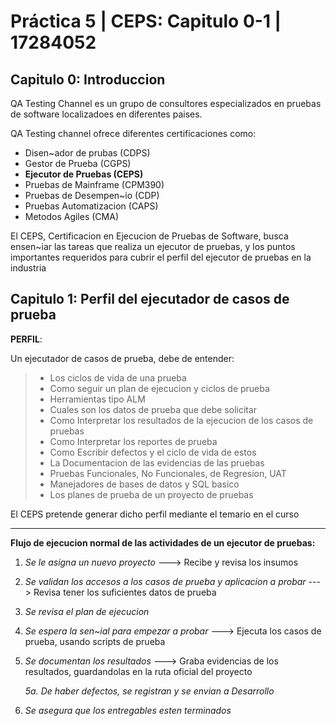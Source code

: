 # Práctica 5 | CEPS: Capitulo 0-1 | 17284052

## Capitulo 0: Introduccion
QA Testing Channel es un grupo de consultores especializados en pruebas de software localizadoes en diferentes paises.

QA Testing channel ofrece diferentes certificaciones como:

- Disen~ador de prubas (CDPS)
- Gestor de Prueba (CGPS)
- **Ejecutor de Pruebas (CEPS)**
- Pruebas de Mainframe (CPM390)
- Pruebas de Desempen~io (CDP)
- Pruebas Automatizacion (CAPS)
- Metodos Agiles (CMA)

El CEPS, Certificacion en Ejecucion de Pruebas de Software, busca ensen~iar las tareas que realiza un ejecutor de pruebas, y los puntos importantes requeridos 
para cubrir el perfil del ejecutor de pruebas en la industria

## Capitulo 1: Perfil del ejecutador de casos de prueba
**PERFIL**:

Un ejecutador de casos de prueba, debe de entender:
> - Los ciclos de vida de una prueba
> - Como seguir un plan de ejecucion y ciclos de prueba
> - Herramientas tipo ALM
> - Cuales son los datos de prueba que debe solicitar
> - Como Interpretar los resultados de la ejecucion de los casos de pruebas
> - Como Interpretar los reportes de prueba
> - Como Escribir defectos y el ciclo de vida de estos
> - La Documentacion de las evidencias de las pruebas
> - Pruebas Funcionales, No Funcionales, de Regresion, UAT
> - Manejadores de bases de datos y SQL basico
> - Los planes de prueba de un proyecto de pruebas


El CEPS pretende generar dicho perfil mediante el temario en el curso

------
**Flujo de ejecucion normal de las actividades de un ejecutor de pruebas:**

1. _Se le asigna un nuevo proyecto_ ---> Recibe y revisa los insumos
2. *Se validan los accesos a los casos de prueba y aplicacion a probar* ---> Revisa tener los suficientes datos de prueba
3. *Se revisa el plan de ejecucion*
4. *Se espera la sen~ial para empezar a probar* ---> Ejecuta los casos de prueba, usando scripts de prueba
5. *Se documentan los resultados* ---> Graba evidencias de los resultados, guardandolas en la ruta oficial del proyecto
   
   *5a. De haber defectos, se registran y se envian a Desarrollo*
6. *Se asegura que los entregables esten terminados*

